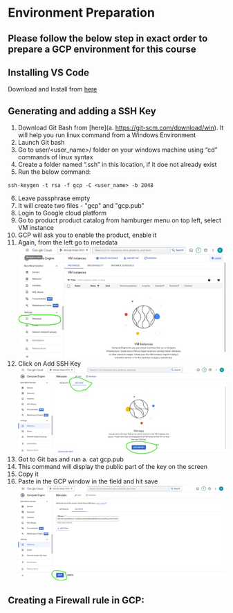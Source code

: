 # Environment Preparation

## Please follow the below step in exact order to prepare a GCP environment for this course


## Installing VS Code
Download and Install from [here](https://github.com/DataTalksClub/mlops-zoomcamp/tree/main/)

## Generating and adding a SSH Key

1. Download Git Bash from [here](a.	https://git-scm.com/download/win). It will help you run linux command from a Windows Environment
2. Launch Git bash
3. Go to user/<user_name>/ folder on your windows machine using “cd” commands of linux syntax
4. Create a folder named “.ssh” in this location, if it doe not already exist
5. Run the below command:
```
ssh-keygen -t rsa -f gcp -C <user_name> -b 2048
```
6. Leave passphrase empty
7. It will create two files - "gcp" and "gcp.pub"
8. Login to Google cloud platform
9. Go to product product catalog from hamburger menu on top left, select VM instance
10. GCP will ask you to enable the product, enable it
11. Again, from the left go to metadata
![plot](/images/SSH-1.jpg)
12.	Click on Add SSH Key
![plot](/images/SSH-2.jpg)
13.	Got to Git bas and run
a.	cat gcp.pub
14.	This command will display the public part of the key on the screen
15.	Copy it
16.	Paste in the GCP window in the field and hit save
![plot](/images/SSH-3.jpg)


## Creating a Firewall rule in GCP:

